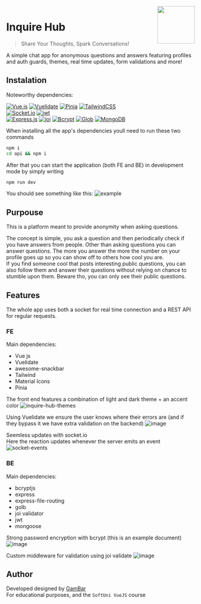 <img align="right" height="100" src="https://github.com/GameBear64/InquireHub/assets/33098072/d62c8b1e-318e-468b-a198-60f3d41bab9d">

# Inquire Hub
> Share Your Thoughts, Spark Conversations!

A simple chat app for anonymous questions and answers featuring profiles and auth guards, themes, real time updates, form validations and more!  

## Instalation

Noteworthy dependencies:  

[![Vue.js](https://img.shields.io/badge/vuejs-%2335495e.svg?style=for-the-badge&logo=vuedotjs&logoColor=%234FC08D)](https://vuejs.org/) [![Vuelidate](https://img.shields.io/badge/Vuelidate-589A6F?style=for-the-badge&logo=verizon&logoColor=white)](https://vuelidate-next.netlify.app/) [![Pinia](https://img.shields.io/badge/pinia-FFD859?style=for-the-badge)](https://pinia.vuejs.org/) [![TailwindCSS](https://img.shields.io/badge/tailwindcss-%2338B2AC.svg?style=for-the-badge&logo=tailwind-css&logoColor=white)](https://tailwindcss.com/)  
[![Socket.io](https://img.shields.io/badge/Socket.io-black?style=for-the-badge&logo=socket.io&badgeColor=010101)](https://socket.io/) [![jwt](https://img.shields.io/badge/JWT-323330?style=for-the-badge&logo=json-web-tokens&logoColor=pink)](https://jwt.io/)  
[![Express.js](https://img.shields.io/badge/express.js-%23404d59.svg?style=for-the-badge&logo=express&logoColor=%2361DAFB)](https://expressjs.com) [![joi](https://img.shields.io/badge/joi-0080FF?style=for-the-badge)](https://joi.dev/) [![Bcrypt](https://img.shields.io/badge/bcrypt-FFBF00?style=for-the-badge&logo=letsencrypt&logoColor=black)](https://www.npmjs.com/package/bcrypt) [![Glob](https://img.shields.io/badge/GLOB-774AB7?style=for-the-badge&logoColor=white)](https://www.npmjs.com/package/glob) [![MongoDB](https://img.shields.io/badge/MongoDB-4EA94B?style=for-the-badge&logo=mongodb&logoColor=white)](https://www.mongodb.com/)

When installing all the app's dependencies youll need to run these two commands
```bash
npm i
cd api && npm i
```

After that you can start the application (both FE and BE) in development mode by simply writing
```bash
npm run dev
```
You should see something like this:
![example](https://github.com/GameBear64/InquireHub/assets/33098072/38694029-c81e-4de7-af6f-8d81c6d0c10c)

## Purpouse
This is a platform meant to provide anonymity when asking questions.  
  
The concept is simple, you ask a question and then periodically check if you have answers from people. Other than asking questions you can answer questions. The more you answer the more the number on your profile goes up so you can show off to others how cool you are.  
If you find someone cool that posts interesting public questions, you can also follow them and answer their questions without relying on chance to stumble upon them. Beware tho, you can only see their public questions.


## Features
The whole app uses both a socket for real time connection and a REST API for regular requests.

### FE
Main dependencies:
- Vue js
- Vuelidate
- awesome-snackbar
- Tailwind
- Material Icons
- Pinia

The front end features a combination of light and dark theme + an accent color
![inquire-hub-themes](https://github.com/GameBear64/InquireHub/assets/33098072/5a5e43e4-a16b-44a3-b0ec-17d80d6aeeec)

Using Vuelidate we ensure the user knows where their errors are (and if they bypass it we have extra validation on the backend)
![image](https://github.com/GameBear64/InquireHub/assets/33098072/0a2932e7-9515-488d-8819-fbc7f08a70c7)

Seemless updates with socket.io  
Here the reaction updates whenever the server emits an event
![socket-events](https://github.com/GameBear64/InquireHub/assets/33098072/8e6b78cf-5f62-4512-bf30-1f31d785dc40)


### BE
Main dependencies:
- bcryptjs
- express
- express-file-routing
- golb
- joi validator
- jwt
- mongoose

Strong password encryption with bcrypt (this is an example document)
![image](https://github.com/GameBear64/InquireHub/assets/33098072/92e81c56-2317-40a6-9080-ad7c4e7ecb54)

Custom middleware for validation using joi validate
![image](https://github.com/GameBear64/InquireHub/assets/33098072/b581eb10-ea24-4d9f-915b-cd989cb95509)



## Author
Developed designed by [GamBar](https://github.com/GameBear64)  
For educational purposes, and the `SoftUni VueJS` course
